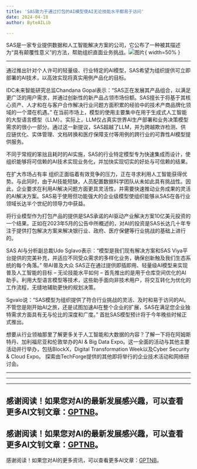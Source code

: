 ```yaml
---
title: 'SAS致力于通过打包的AI模型使AI无论技能水平都易于访问'
date: 2024-04-18
author: ByteAILib

---
```


SAS是一家专业提供数据和人工智能解决方案的公司，它公布了一种被其描述为“具有颠覆性意义”的方法，帮助组织直面业务挑战。![图片](https://www.artificialintelligence-news.com/wp-content/uploads/sites/9/2024/04/possessed-photography-jIBMSMs4_kA-unsplash.jpg){ width=50% }

---
通过推出针对个人许可的轻量级、行业特定的AI模型，SAS希望为组织提供可立即部署的AI技术，以高效实现将真实用例产品化的目标。

IDC未来智能研究总监Chandana Gopal表示：“SAS正在发展其产品组合，以满足更广泛的用户需求，并通过创新性的新产品占领市场份额。SAS擅长于将基于其核心资产、人才和在与客户合作解决行业问题方面积累的经验中的技术产商品牌化领域的一个潜在机遇。” 
    在当前市场上，模型的使用主要集中在用于生成式人工智能的大型语言模型（LLM）。实际上，LLM仅占真实世界AI生产部署和业务决策模型需求的很小一部分。通过这一新提议，SAS超越了LLM，并为跨越欺诈检测、供应链优化、实体管理、文档转换和医疗保障支付等用例的跨行业的可靠性AI模型提供服务。

不同于常规的笨拙且耗时的AI实施，SAS的行业特定模型专为快速集成而设计，使组织能够将可信赖的AI技术实现业务化，并加快实现切实的好处与可信赖的结果。

在扩大市场占有率
组织正面临着有效竞争的压力，正在寻求利用人工智能获得优势。与此同时，由于AI技能短缺，人员配置数据科学团队从未如此具有挑战性。因此，企业要求在利用AI解决问题方面更具灵活性，并需要快速推动业务成果的灵活的AI解决方案。SAS易于使用但功能强大的企业级模型使组织能够从SAS在各行业领域长达半个世纪的领导力中获益。

将行业模型作为打包产品的提供是SAS承诺的AI驱动产业解决方案10亿美元投资的一个结果。正如在2023年5月的公告中所概述的，对AI的投资是SAS长达几十年专注于提供打包解决方案来解决银行业、政府、医疗保健等行业挑战的基础上进行的。

SAS AI与分析副总裁Udo Sglavo表示：“模型是我们现有解决方案和SAS Viya平台提供的完美补充，并适应不同受众需求的多样化业务，确保创新触及我们生态系统的每个角落。”
带AI普及大众
SAS正在通过提供即插即用、轻量级AI模型来实现普及人工智能的目标 – 无论技能水平如何 – 首先推出的是用于仓库空间优化的AI助手。利用大型语言模型等技术，这些助手面向非技术用户，将交互转化为优化的工作流程，无缝地辅助更快的规划决策。

Sgvalo说：“SAS模型为组织提供了符合行业挑战的灵活、及时和易于访问的AI。
不管您是刚开始AI之旅，还是试图加速AI在整个企业的扩展，SAS在满足您企业独特需求方面具有无与伦比的深度和广度。”
首批SAS模型预计将于今年晚些时候正式推出。

想要从行业领袖那里了解更多关于人工智能和大数据的内容？了解一下将在阿姆斯特丹、加利福尼亚和伦敦举办的AI & Big Data Expo。这一全面的活动与其他主要活动并行举办，包括BlockX，Digital Transformation Week以及Cyber Security & Cloud Expo。
探索由TechForge提供的其他即将举行的企业技术活动和网络研讨会。

---
---

---
感谢阅读！如果您对AI的最新发展感兴趣，可以查看更多AI文钊文章：[GPTNB](https://gptnb.com)。
---
感谢阅读！如果您对AI的最新发展感兴趣，可以查看更多AI文钊文章：[GPTNB](https://gptnb.com)。
---
感谢阅读！如果您对AI的更多资讯，可以查看更多AI文章：[GPTNB](https://gptnb.com)。